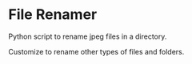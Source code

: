 # File Renamer

Python script to rename jpeg files in a directory.

Customize to rename other types of files and folders.

